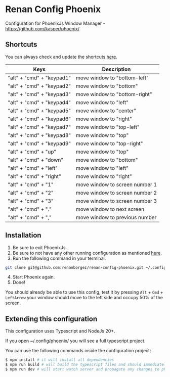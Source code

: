 # Renan Config Phoenix

Configuration for PhoenixJs Window Manager - https://github.com/kasper/phoenix/

## Shortcuts

You can always check and update the shortcuts [here](src/index.ts).

|Keys|Description
|-|-|
"alt" + "cmd" + "keypad1"|move window to "bottom-left"
"alt" + "cmd" + "keypad2"|move window to "bottom"
"alt" + "cmd" + "keypad3"|move window to "bottom-right"
"alt" + "cmd" + "keypad4"|move window to "left"
"alt" + "cmd" + "keypad5"|move window to "center"
"alt" + "cmd" + "keypad6"|move window to "right"
"alt" + "cmd" + "keypad7"|move window to "top-left"
"alt" + "cmd" + "keypad8"|move window to "top"
"alt" + "cmd" + "keypad9"|move window to "top-right"
"alt" + "cmd" + "up"|move window to "top"
"alt" + "cmd" + "down"|move window to "bottom"
"alt" + "cmd" + "left"|move window to "left"
"alt" + "cmd" + "right"|move window to "right"
"alt" + "cmd" + "1"|move window to screen number 1
"alt" + "cmd" + "2"|move window to screen number 2
"alt" + "cmd" + "3"|move window to screen number 3
"alt" + "cmd" + "."|move window to next screen
"alt" + "cmd" + ","|move window to previous number

## Installation

1. Be sure to exit PhoenixJs.
2. Be sure to not have any other running configuration as mentioned [here](https://kasper.github.io/phoenix/#javascript-api).
3. Run the following command in your terminal.

```sh
git clone git@github.com:renanborgez/renan-config-phoenix.git ~/.config/phoenix/
```

4. Start Phoenix again.
5. Done!

You should already be able to use this config, test it by pressing `Alt` + `Cmd` + `LeftArrow` your
window should move to the left side and occupy 50% of the screen.

## Extending this configuration

This configuration uses Typescript and NodeJs 20+.

If you open ~/.config/phoenix/ you will see a full typescript project.

You can use the following commands inside the configuration project:

```sh
$ npm install # it will install all dependencies
$ npm run build # will build the typescript files and should immediately work
$ npm run dev # will start watch server and propagate any changes to phoenix immediately as well
```
